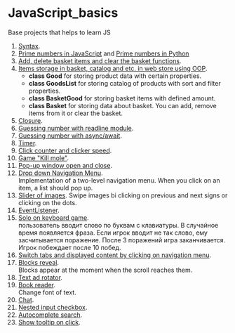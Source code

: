 # JavaScript_basics

Base projects that helps to learn JS
1. [Syntax](https://github.com/SamayaA/JavaScript_basics/blob/master/index.html).
2. [Prime numbers in JavaScript](https://github.com/SamayaA/JavaScript_basics/blob/master/prime_numbers.js) and [Prime numbers in Python](https://github.com/SamayaA/JavaScript_basics/blob/master/prime_numbers.py)
3. [Add, delete basket items and clear the basket functions](https://github.com/SamayaA/JavaScript_basics/blob/master/web_store_structure.js).
4. [Items storage in basket, catalog and etc. in web store using OOP](https://github.com/SamayaA/JavaScript_basics/blob/master/web_store_classes.js).
    - **class Good** for storing product data with certain properties.
    - **class GoodsList** for storing catalog of products with sort and filter properties.
    - **class BasketGood** for storing basket items with defined amount.
    - **class Basket** for storing data about basket. You can add, remove items from it or clear the basket.
5. [Closure](https://github.com/SamayaA/JavaScript_basics/blob/master/password_check.js).
6. [Guessing number with readline module](https://github.com/SamayaA/JavaScript_basics/blob/master/guess_number.js).
7. [Guessing number with async/await](https://github.com/SamayaA/JavaScript_basics/blob/master/guess_number_async.js).
8. [Timer](https://github.com/SamayaA/JavaScript_basics/blob/master/timer/).
9. [Click counter and clicker speed](https://github.com/SamayaA/JavaScript_basics/blob/master/onclick/).
10. [Game "Kill mole"](https://github.com/SamayaA/JavaScript_basics/blob/master/game_kill_moles/).
11. [Pop-up window open and close](https://github.com/SamayaA/JavaScript_basics/blob/master/pop-up_window/).
11. [Drop down Navigation Menu](https://github.com/SamayaA/JavaScript_basics/blob/master/drop_down_menu/).  
	Implementation of a two-level navigation menu. When you click on an item, a list should pop up.  
12. [Slider of images](https://github.com/SamayaA/JavaScript_basics/blob/master/slider_swiper/).
	Swipe images bi clicking on previous and next signs or clicking on the dots.  
13.  [EventListener](https://github.com/SamayaA/JavaScript_basics/blob/master/drop_down_list/).  
14. [Solo on keyboard game](https://github.com/SamayaA/JavaScript_basics/blob/master/solo_on_keyboard/).  
	пользователь вводит слово по буквам с клавиатуры. В случайное время появляется фраза. Если игрок вводит не так слово, ему засчитываeтся поражение. После 3 поражений игра заканчивается. Игрок побеждает после 10 побед.
15. [Switch tabs and displayed content by clicking on navigation menu](https://github.com/SamayaA/JavaScript_basics/blob/master/switch_tabs/).  
16. [Blocks reveal](https://github.com/SamayaA/JavaScript_basics/blob/master/reveal/).  
	Blocks appear at the moment when the scroll reaches them.  
17. [Text ad rotator](https://github.com/SamayaA/JavaScript_basics/blob/master/ads/).  
18. [Book reader](https://github.com/SamayaA/JavaScript_basics/blob/master/book_reader/).  
	Change font of text.  
19. [Chat](https://github.com/SamayaA/JavaScript_basics/blob/master/chat/).
20. [Nested input checkbox](https://github.com/SamayaA/JavaScript_basics/blob/master/interests/).  
21. [Autocomplete search](https://github.com/SamayaA/JavaScript_basics/blob/master/search_autocomplete/).  
22. [Show tooltip on click](https://github.com/SamayaA/JavaScript_basics/blob/master/tooltip/).


